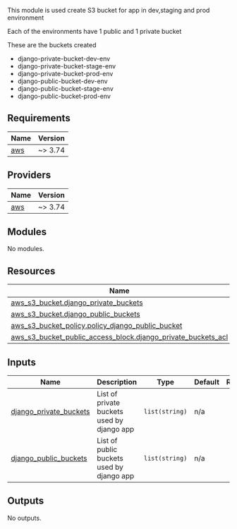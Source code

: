 <!-- BEGIN_TF_DOCS -->
This module is used create S3 bucket for app in dev,staging and prod environment

Each of the environments have 1 public and 1 private bucket

These are the buckets created

- django-private-bucket-dev-env
- django-private-bucket-stage-env
- django-private-bucket-prod-env
- django-public-bucket-dev-env
- django-public-bucket-stage-env
- django-public-bucket-prod-env

## Requirements

| Name | Version |
|------|---------|
| <a name="requirement_aws"></a> [aws](#requirement\_aws) | ~> 3.74 |

## Providers

| Name | Version |
|------|---------|
| <a name="provider_aws"></a> [aws](#provider\_aws) | ~> 3.74 |

## Modules

No modules.

## Resources

| Name | Type |
|------|------|
| [aws_s3_bucket.django_private_buckets](https://registry.terraform.io/providers/hashicorp/aws/latest/docs/resources/s3_bucket) | resource |
| [aws_s3_bucket.django_public_buckets](https://registry.terraform.io/providers/hashicorp/aws/latest/docs/resources/s3_bucket) | resource |
| [aws_s3_bucket_policy.policy_django_public_bucket](https://registry.terraform.io/providers/hashicorp/aws/latest/docs/resources/s3_bucket_policy) | resource |
| [aws_s3_bucket_public_access_block.django_private_buckets_acl](https://registry.terraform.io/providers/hashicorp/aws/latest/docs/resources/s3_bucket_public_access_block) | resource |

## Inputs

| Name | Description | Type | Default | Required |
|------|-------------|------|---------|:--------:|
| <a name="input_django_private_buckets"></a> [django\_private\_buckets](#input\_django\_private\_buckets) | List of private buckets used by django app | `list(string)` | n/a | yes |
| <a name="input_django_public_buckets"></a> [django\_public\_buckets](#input\_django\_public\_buckets) | List of public buckets used by django app | `list(string)` | n/a | yes |

## Outputs

No outputs.
<!-- END_TF_DOCS -->